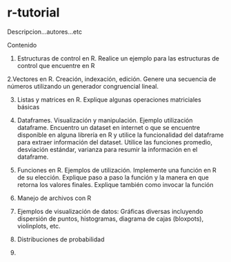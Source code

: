 # r-tutorial

Descripcion...autores...etc

Contenido

1. Estructuras de control en R. Realice un ejemplo para las estructuras de control que encuentre en R

2.Vectores en R. Creación, indexación, edición. Genere una secuencia de números utilizando un generador congruencial lineal.

3. Listas y matrices en R. Explique algunas operaciones matriciales básicas

4. Dataframes. Visualización y manipulación. Ejemplo utilización dataframe. Encuentro un dataset en internet o que se encuentre disponible en alguna librería en R y utilice la funcionalidad del dataframe para extraer información del dataset. Utilice las funciones promedio, desviación estándar, varianza para resumir la información en el dataframe.

5. Funciones en R. Ejemplos de utilización. Implemente una función en R de su elección. Explique paso a paso la función y la manera en que retorna los valores finales. Explique también como invocar la función

6. Manejo de archivos con R

7. Ejemplos de visualización de datos: Gráficas diversas incluyendo dispersión de puntos, histogramas, diagrama de cajas (bloxpots), violinplots, etc.

8. Distribuciones de probabilidad

9. 
